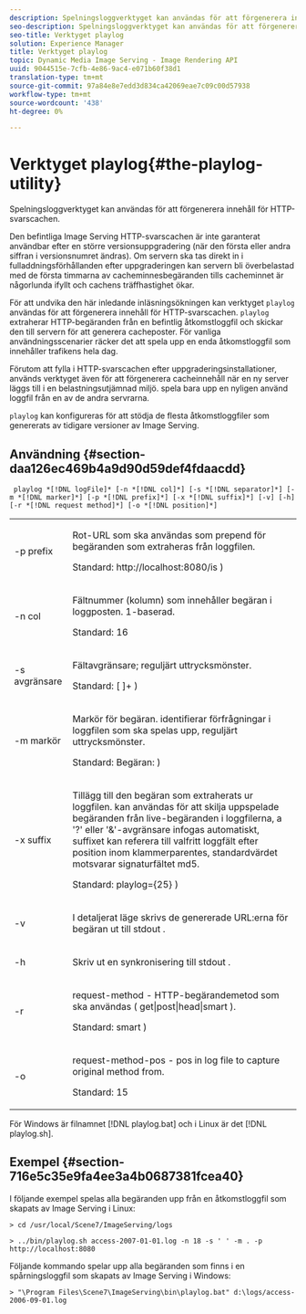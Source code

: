 ```yaml
---
description: Spelningsloggverktyget kan användas för att förgenerera innehåll för HTTP-svarscachen.
seo-description: Spelningsloggverktyget kan användas för att förgenerera innehåll för HTTP-svarscachen.
seo-title: Verktyget playlog
solution: Experience Manager
title: Verktyget playlog
topic: Dynamic Media Image Serving - Image Rendering API
uuid: 9044515e-7cfb-4e86-9ac4-e071b60f38d1
translation-type: tm+mt
source-git-commit: 97a84e8e7edd3d834ca42069eae7c09c00d57938
workflow-type: tm+mt
source-wordcount: '438'
ht-degree: 0%

---
```



# Verktyget playlog{#the-playlog-utility}

Spelningsloggverktyget kan användas för att förgenerera innehåll för HTTP-svarscachen.

Den befintliga Image Serving HTTP-svarscachen är inte garanterat användbar efter en större versionsuppgradering (när den första eller andra siffran i versionsnumret ändras). Om servern ska tas direkt in i fulladdningsförhållanden efter uppgraderingen kan servern bli överbelastad med de första timmarna av cacheminnesbegäranden tills cacheminnet är någorlunda ifyllt och cachens träffhastighet ökar.

För att undvika den här inledande inläsningsökningen kan verktyget `playlog` användas för att förgenerera innehåll för HTTP-svarscachen. `playlog` extraherar HTTP-begäranden från en befintlig åtkomstloggfil och skickar den till servern för att generera cacheposter. För vanliga användningsscenarier räcker det att spela upp en enda åtkomstloggfil som innehåller trafikens hela dag.

Förutom att fylla i HTTP-svarscachen efter uppgraderingsinstallationer, används verktyget även för att förgenerera cacheinnehåll när en ny server läggs till i en belastningsutjämnad miljö. spela bara upp en nyligen använd loggfil från en av de andra servrarna.

`playlog` kan konfigureras för att stödja de flesta åtkomstloggfiler som genererats av tidigare versioner av Image Serving.

## Användning {#section-daa126ec469b4a9d90d59def4fdaacdd}

` playlog *[!DNL logFile]* [-n *[!DNL col]*] [-s *[!DNL separator]*] [-m *[!DNL marker]*] [-p *[!DNL prefix]*] [-x *[!DNL suffix]*] [-v] [-h] [-r *[!DNL request method]*] [-o *[!DNL position]*]`

<table id="simpletable_39B9638BCB0F4244B5155C958C044C31"> 
 <tr class="strow"> 
  <td class="stentry"> <p> <span class="codeph"> -p  <span class="varname"> prefix  </span> </span> </p> </td> 
  <td class="stentry"> <p>Rot-URL som ska användas som prepend för begäranden som extraheras från loggfilen. </p> <p>Standard: <span class="filepath"> http://localhost:8080/is </span>) </p> </td> 
 </tr> 
 <tr class="strow"> 
  <td class="stentry"> <p> <span class="codeph"> -n  <span class="varname"> col  </span> </span> </p> </td> 
  <td class="stentry"> <p>Fältnummer (kolumn) som innehåller begäran i loggposten. 1-baserad. </p> <p>Standard: 16 </p> </td> 
 </tr> 
 <tr class="strow"> 
  <td class="stentry"> <p> <span class="codeph"> -s  <span class="varname"> avgränsare  </span> </span> </p> </td> 
  <td class="stentry"> <p>Fältavgränsare; reguljärt uttrycksmönster. </p> <p>Standard: <span class="codeph"> [ ]+ </span>) </p> </td> 
 </tr> 
 <tr class="strow"> 
  <td class="stentry"> <p> <span class="codeph"> -m  <span class="varname"> markör  </span> </span> </p> </td> 
  <td class="stentry"> <p>Markör för begäran. identifierar förfrågningar i loggfilen som ska spelas upp, reguljärt uttrycksmönster. </p> <p>Standard: <span class="codeph"> Begäran: </span>) </p> </td> 
 </tr> 
 <tr class="strow"> 
  <td class="stentry"> <p> <span class="codeph"> -x  <span class="varname"> suffix  </span> </span> </p> </td> 
  <td class="stentry"> <p>Tillägg till den begäran som extraherats ur loggfilen. kan användas för att skilja uppspelade begäranden från live-begäranden i loggfilerna, a '?' eller '&amp;'-avgränsare infogas automatiskt, suffixet kan referera till valfritt loggfält efter position inom klammerparentes, standardvärdet motsvarar signaturfältet md5. </p> <p>Standard: <span class="codeph"> playlog={25} </span>) </p> </td> 
 </tr> 
 <tr class="strow"> 
  <td class="stentry"> <p> <span class="codeph"> -v  </span> </p> </td> 
  <td class="stentry"> <p>I detaljerat läge skrivs de genererade URL:erna för begäran ut till <span class="codeph"> stdout </span>. </p> </td> 
 </tr> 
 <tr class="strow"> 
  <td class="stentry"> <p> <span class="codeph"> -h  </span> </p> </td> 
  <td class="stentry"> <p>Skriv ut en synkronisering till <span class="codeph"> stdout </span>. </p> </td> 
 </tr> 
 <tr class="strow"> 
  <td class="stentry"> <p> <span class="codeph"> -r  </span> </p> </td> 
  <td class="stentry"> <p>request-method - HTTP-begärandemetod som ska användas ( <span class="codeph"> get|post|head|smart </span>). </p> <p>Standard: <span class="codeph"> smart </span>) </p> </td> 
 </tr> 
 <tr class="strow"> 
  <td class="stentry"> <p> <span class="codeph"> -o  </span> </p> </td> 
  <td class="stentry"> <p>request-method-pos - pos in log file to capture original method from. </p> <p>Standard: 15 </p> </td> 
 </tr> 
</table>

För Windows är filnamnet [!DNL playlog.bat] och i Linux är det [!DNL playlog.sh].

## Exempel {#section-716e5c35e9fa4ee3a4b0687381fcea40}

I följande exempel spelas alla begäranden upp från en åtkomstloggfil som skapats av Image Serving i Linux:

`> cd /usr/local/Scene7/ImageServing/logs`

`> ../bin/playlog.sh access-2007-01-01.log -n 18 -s ' ' -m . -p http://localhost:8080`

Följande kommando spelar upp alla begäranden som finns i en spårningsloggfil som skapats av Image Serving i Windows:

`> "\Program Files\Scene7\ImageServing\bin\playlog.bat" d:\logs/access-2006-09-01.log`
